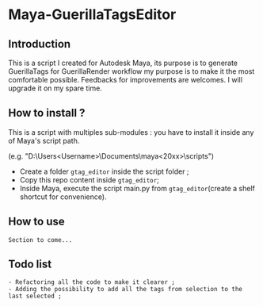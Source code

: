 # Maya-GuerillaTagsEditor

## Introduction 
This is a script I created for Autodesk Maya, its purpose is to generate GuerillaTags for GuerillaRender workflow
my purpose is to make it the most comfortable possible. Feedbacks for improvements are welcomes.
I will upgrade it on  my spare time.


## How to install ?
This is a script with multiples sub-modules : you have to install it inside any of Maya's script path.

(e.g. "D:\Users\<Username>\Documents\maya\<20xx>\scripts")
- Create a folder `gtag_editor` inside the script folder ;
- Copy this repo content inside `gtag_editor`;
- Inside Maya, execute the script main.py from `gtag_editor`(create a shelf shortcut for convenience).

## How to use 

    Section to come...

## Todo list 
    - Refactoring all the code to make it clearer ;
    - Adding the possibility to add all the tags from selection to the last selected ;

